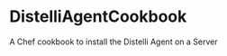 DistelliAgentCookbook
=====================

A Chef cookbook to install the Distelli Agent on a Server

